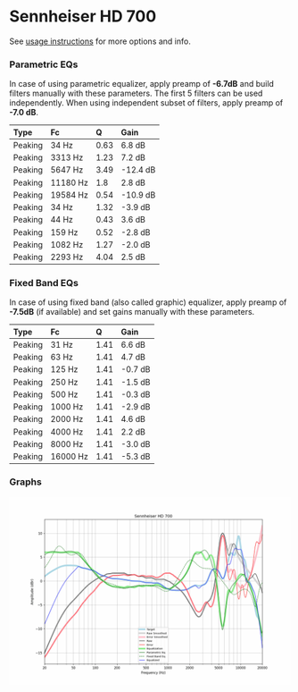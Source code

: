 # Sennheiser HD 700
See [usage instructions](https://github.com/jaakkopasanen/AutoEq#usage) for more options and info.

### Parametric EQs
In case of using parametric equalizer, apply preamp of **-6.7dB** and build filters manually
with these parameters. The first 5 filters can be used independently.
When using independent subset of filters, apply preamp of **-7.0 dB**.

| Type    | Fc       |    Q | Gain     |
|:--------|:---------|:-----|:---------|
| Peaking | 34 Hz    | 0.63 | 6.8 dB   |
| Peaking | 3313 Hz  | 1.23 | 7.2 dB   |
| Peaking | 5647 Hz  | 3.49 | -12.4 dB |
| Peaking | 11180 Hz | 1.8  | 2.8 dB   |
| Peaking | 19584 Hz | 0.54 | -10.9 dB |
| Peaking | 34 Hz    | 1.32 | -3.9 dB  |
| Peaking | 44 Hz    | 0.43 | 3.6 dB   |
| Peaking | 159 Hz   | 0.52 | -2.8 dB  |
| Peaking | 1082 Hz  | 1.27 | -2.0 dB  |
| Peaking | 2293 Hz  | 4.04 | 2.5 dB   |

### Fixed Band EQs
In case of using fixed band (also called graphic) equalizer, apply preamp of **-7.5dB**
(if available) and set gains manually with these parameters.

| Type    | Fc       |    Q | Gain    |
|:--------|:---------|:-----|:--------|
| Peaking | 31 Hz    | 1.41 | 6.6 dB  |
| Peaking | 63 Hz    | 1.41 | 4.7 dB  |
| Peaking | 125 Hz   | 1.41 | -0.7 dB |
| Peaking | 250 Hz   | 1.41 | -1.5 dB |
| Peaking | 500 Hz   | 1.41 | -0.3 dB |
| Peaking | 1000 Hz  | 1.41 | -2.9 dB |
| Peaking | 2000 Hz  | 1.41 | 4.6 dB  |
| Peaking | 4000 Hz  | 1.41 | 2.2 dB  |
| Peaking | 8000 Hz  | 1.41 | -3.0 dB |
| Peaking | 16000 Hz | 1.41 | -5.3 dB |

### Graphs
![](./Sennheiser%20HD%20700.png)